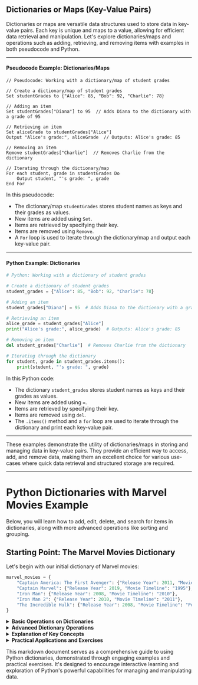 ## Dictionaries or Maps (Key-Value Pairs)

Dictionaries or maps are versatile data structures used to store data in key-value pairs. Each key is unique and maps to a value, allowing for efficient data retrieval and manipulation. Let's explore dictionaries/maps and operations such as adding, retrieving, and removing items with examples in both pseudocode and Python.

---

#### Pseudocode Example: Dictionaries/Maps

```plaintext
// Pseudocode: Working with a dictionary/map of student grades

// Create a dictionary/map of student grades
Set studentGrades to {"Alice": 85, "Bob": 92, "Charlie": 78}

// Adding an item
Set studentGrades["Diana"] to 95  // Adds Diana to the dictionary with a grade of 95

// Retrieving an item
Set aliceGrade to studentGrades["Alice"]
Output "Alice's grade:", aliceGrade  // Outputs: Alice's grade: 85

// Removing an item
Remove studentGrades["Charlie"]  // Removes Charlie from the dictionary

// Iterating through the dictionary/map
For each student, grade in studentGrades Do
    Output student, "'s grade: ", grade
End For
```

In this pseudocode:
- The dictionary/map `studentGrades` stores student names as keys and their grades as values.
- New items are added using `Set`.
- Items are retrieved by specifying their key.
- Items are removed using `Remove`.
- A `For` loop is used to iterate through the dictionary/map and output each key-value pair.

---

#### Python Example: Dictionaries

```python
# Python: Working with a dictionary of student grades

# Create a dictionary of student grades
student_grades = {"Alice": 85, "Bob": 92, "Charlie": 78}

# Adding an item
student_grades["Diana"] = 95  # Adds Diana to the dictionary with a grade of 95

# Retrieving an item
alice_grade = student_grades["Alice"]
print("Alice's grade:", alice_grade)  # Outputs: Alice's grade: 85

# Removing an item
del student_grades["Charlie"]  # Removes Charlie from the dictionary

# Iterating through the dictionary
for student, grade in student_grades.items():
    print(student, "'s grade: ", grade)
```

In this Python code:
- The dictionary `student_grades` stores student names as keys and their grades as values.
- New items are added using `=`.
- Items are retrieved by specifying their key.
- Items are removed using `del`.
- The `.items()` method and a `for` loop are used to iterate through the dictionary and print each key-value pair.

---

These examples demonstrate the utility of dictionaries/maps in storing and managing data in key-value pairs. They provide an efficient way to access, add, and remove data, making them an excellent choice for various use-cases where quick data retrieval and structured storage are required.

---

# Python Dictionaries with Marvel Movies Example

Below, you will learn how to add, edit, delete, and search for items in dictionaries, along with more advanced operations like sorting and grouping.

## Starting Point: The Marvel Movies Dictionary

Let's begin with our initial dictionary of Marvel movies:

```python
marvel_movies = {
    "Captain America: The First Avenger": {"Release Year": 2011, "Movie Timeline": "1940s"},
    "Captain Marvel": {"Release Year": 2019, "Movie Timeline": "1995"},
    "Iron Man": {"Release Year": 2008, "Movie Timeline": "2010"},
    "Iron Man 2": {"Release Year": 2010, "Movie Timeline": "2011"},
    "The Incredible Hulk": {"Release Year": 2008, "Movie Timeline": "Post-Iron Man events"}
}
```

<details>
<summary><b>Basic Operations on Dictionaries</b></summary>

### Adding a New Movie

Add a new entry to the dictionary:

```python
def add_movie(movies_dict, movie_name, release_year, timeline):
    movies_dict[movie_name] = {"Release Year": release_year, "Movie Timeline": timeline}
```

### Editing an Existing Movie

Modify the details of an existing movie:

```python
def edit_movie(movies_dict, movie_name, release_year=None, timeline=None):
    if movie_name in movies_dict:
        if release_year:
            movies_dict[movie_name]["Release Year"] = release_year
        if timeline:
            movies_dict[movie_name]["Movie Timeline"] = timeline
```

### Deleting a Movie

Remove a movie from the dictionary:

```python
def delete_movie(movies_dict, movie_name):
    if movie_name in movies_dict:
        del movies_dict[movie_name]
        print(f"{movie_name} was successfully deleted.")
```

### Searching for a Movie

Check if a movie is in the dictionary:

```python
def search_movie(movies_dict, movie_name):
    return movie_name in movies_dict
```

</details>

<details>
<summary><b>Advanced Dictionary Operations</b></summary>

### Searching in Inner Dictionaries

Search for movies based on inner dictionary values:

```python
def search_in_details(movies_dict, key, value):
    for movie, details in movies_dict.items():
        if details.get(key) == value:
            print(f"{movie}: {details}")
```

### Printing Movies in a Range of Years

Display movies released within a specific range of years:

```python
def print_movies_in_range(movies_dict, start_year, end_year):
    for movie, details in movies_dict.items():
        if start_year <= details["Release Year"] <= end_year:
            print(f"{movie}: {details}")
```

### Grouping Movies by a Theme

Organize movies based on a common theme:

```python
def group_movies_by_theme(movies_dict, theme_key):
    theme_groups = {}
    for movie, details in movies_dict.items():
        theme = details.get(theme_key)
        if theme:
            if theme not in theme_groups:
                theme_groups[theme] = [movie]
            else:
                theme_groups[theme].append(movie)
    for theme, movies in theme_groups.items():
        print(f"\n{theme}:")
        for movie in movies:
            print(f"- {movie}")
```

</details>

<details>
<summary><b>Explanation of Key Concepts</b></summary>

### The `.get()` Method

Retrieve a value from a dictionary safely, without raising an error if the key doesn't exist:

- **Usage**: `dictionary.get(key, default=None)`

### Conditional Range Check

Efficiently check if a value falls within a specified range:

- **Example**: `if start_year <= details["Release Year"] <= end_year:`

### List Appending Method

Add an item to the end of a list associated with a dictionary key:

- **Usage**: `list.append(item)`

</details>

<details>
<summary><b>Practical Applications and Exercises</b></summary>

- **Add a New Marvel Movie**: Using the `add_movie` function, add "Thor" with a release year of 2011 and a timeline of "2011".
- **Edit a Movie Detail**: Change the movie timeline of "Iron Man" to "2008" using the `edit_movie` function.
- **Delete a Movie**: Remove "The Incredible Hulk" from the dictionary.
- **Search for a Movie by Year**: Utilize `search_in_details` to find all movies released in 2008.
- **Print Movies Released Between 2008 and 2011**: Use `print_movies_in_range` to display all such movies.
- **Group Movies by Timeline**: Organize movies by their "Movie Timeline" using `group_movies_by_theme`.

</details>

This markdown document serves as a comprehensive guide to using Python dictionaries, demonstrated through engaging examples and practical exercises. It's designed to encourage interactive learning and exploration of Python's powerful capabilities for managing and manipulating data.
